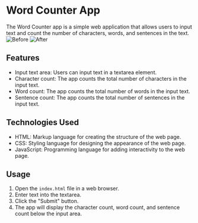 # Word Counter App

The Word Counter app is a simple web application that allows users to input text and count the number of characters, words, and sentences in the text.
![Before]()
![After]()
## Features

- Input text area: Users can input text in a textarea element.
- Character count: The app counts the total number of characters in the input text.
- Word count: The app counts the total number of words in the input text.
- Sentence count: The app counts the total number of sentences in the input text.

## Technologies Used

- HTML: Markup language for creating the structure of the web page.
- CSS: Styling language for designing the appearance of the web page.
- JavaScript: Programming language for adding interactivity to the web page.

## Usage

1. Open the `index.html` file in a web browser.
2. Enter text into the textarea.
3. Click the "Submit" button.
4. The app will display the character count, word count, and sentence count below the input area.
